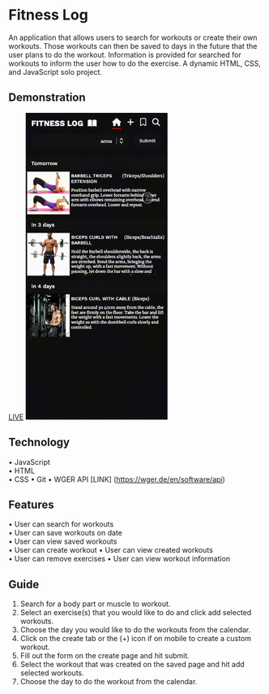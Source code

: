 # Fitness Log

An application that allows users to search for workouts or create their own workouts. Those workouts can then be saved to days in the future that the user plans to do the workout. Information is provided for searched for workouts to inform the user how to do the exercise. A dynamic HTML, CSS, and JavaScript solo project.

## Demonstration

[LIVE](https://jacobhusband.github.io/fitness-log/) 
![](https://github.com/jacobhusband/fitness-log/blob/main/Demonstration.gif)  

## Technology

• JavaScript  
• HTML  
• CSS 
• Git 
• WGER API [LINK] (https://wger.de/en/software/api) 

## Features

• User can search for workouts  
• User can save workouts on date  
• User can view saved workouts  
• User can create workout 
• User can view created workouts  
• User can remove exercises 
• User can view workout information 

## Guide

1. Search for a body part or muscle to workout. 
2. Select an exercise(s) that you would like to do and click add selected workouts. 
3. Choose the day you would like to do the workouts from the calendar.  
4. Click on the create tab or the (+) icon if on mobile to create a custom workout. 
5. Fill out the form on the create page and hit submit. 
6. Select the workout that was created on the saved page and hit add selected workouts. 
7. Choose the day to do the workout from the calendar.  
